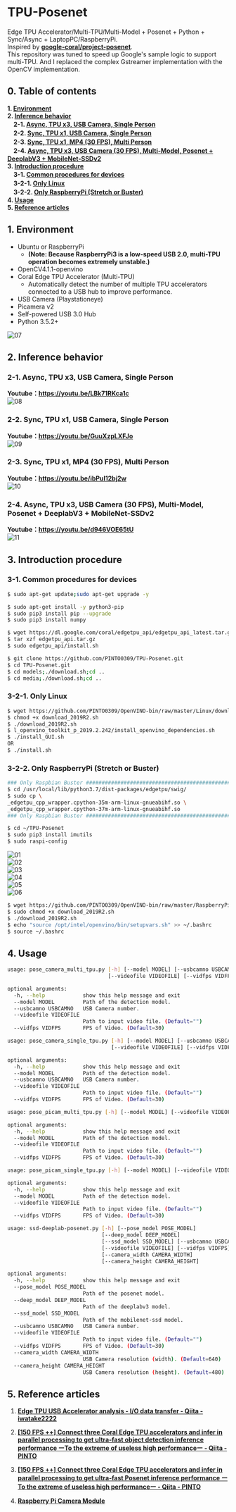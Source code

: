 # TPU-Posenet
Edge TPU Accelerator/Multi-TPU/Multi-Model + Posenet + Python + Sync/Async + LaptopPC/RaspberryPi.  
Inspired by **[google-coral/project-posenet](https://github.com/google-coral/project-posenet)**.  
This repository was tuned to speed up Google's sample logic to support multi-TPU. And I replaced the complex Gstreamer implementation with the OpenCV implementation.  

## 0. Table of contents
**1. [Environment](#1-environment)**  
**2. [Inference behavior](#2-inference-behavior)**  
　**2-1. [Async, TPU x3, USB Camera, Single Person](#2-1-async-tpu-x3-usb-camera-single-person)**  
　**2-2. [Sync, TPU x1, USB Camera, Single Person](#2-2-sync-tpu-x1-usb-camera-single-person)**  
　**2-3. [Sync, TPU x1, MP4 (30 FPS), Multi Person](#2-3-sync-tpu-x1-mp4-30-fps-multi-person)**  
　**2-4. [Async, TPU x3, USB Camera (30 FPS), Multi-Model, Posenet + DeeplabV3 + MobileNet-SSDv2](#2-4-async-tpu-x3-usb-camera-30-fps-multi-model-posenet--deeplabv3--mobilenet-ssdv2)**  
**3. [Introduction procedure](#3-introduction-procedure)**  
　**3-1. [Common procedures for devices](#3-1-common-procedures-for-devices)**  
　**3-2-1. [Only Linux](#3-2-1-only-linux)**  
　**3-2-2. [Only RaspberryPi (Stretch or Buster)](#3-2-2-only-raspberrypi-stretch-or-buster)**  
**4. [Usage](#4-usage)**  
**5. [Reference articles](#5-reference-articles)**  

## 1. Environment

- Ubuntu or RaspberryPi
    - **(Note: Because RaspberryPi3 is a low-speed USB 2.0, multi-TPU operation becomes extremely unstable.)**
- OpenCV4.1.1-openvino
- Coral Edge TPU Accelerator (Multi-TPU)
    - Automatically detect the number of multiple TPU accelerators connected to a USB hub to improve performance.
- USB Camera (Playstationeye)
- Picamera v2
- Self-powered USB 3.0 Hub
- Python 3.5.2+

![07](media/07.jpeg)

## 2. Inference behavior
### 2-1. Async, TPU x3, USB Camera, Single Person
**Youtube：https://youtu.be/LBk71RKca1c**  
![08](media/08.gif)  
  
### 2-2. Sync, TPU x1, USB Camera, Single Person
**Youtube：https://youtu.be/GuuXzpLXFJo**  
![09](media/09.gif)  
  
### 2-3. Sync, TPU x1, MP4 (30 FPS), Multi Person
**Youtube：https://youtu.be/ibPuI12bj2w**  
![10](media/10.gif)  
  
### 2-4. Async, TPU x3, USB Camera (30 FPS), Multi-Model, Posenet + DeeplabV3 + MobileNet-SSDv2
**Youtube：https://youtu.be/d946VOE65tU**  
![11](media/11.gif)  

## 3. Introduction procedure
### 3-1. Common procedures for devices
```bash
$ sudo apt-get update;sudo apt-get upgrade -y

$ sudo apt-get install -y python3-pip
$ sudo pip3 install pip --upgrade
$ sudo pip3 install numpy

$ wget https://dl.google.com/coral/edgetpu_api/edgetpu_api_latest.tar.gz -O edgetpu_api.tar.gz --trust-server-names
$ tar xzf edgetpu_api.tar.gz
$ sudo edgetpu_api/install.sh

$ git clone https://github.com/PINTO0309/TPU-Posenet.git
$ cd TPU-Posenet.git
$ cd models;./download.sh;cd ..
$ cd media;./download.sh;cd ..
```
### 3-2-1. Only Linux
```bash
$ wget https://github.com/PINTO0309/OpenVINO-bin/raw/master/Linux/download_2019R2.sh
$ chmod +x download_2019R2.sh
$ ./download_2019R2.sh
$ l_openvino_toolkit_p_2019.2.242/install_openvino_dependencies.sh
$ ./install_GUI.sh
OR
$ ./install.sh
```
### 3-2-2. Only RaspberryPi (Stretch or Buster)
```bash
### Only Raspbian Buster ############################################################
$ cd /usr/local/lib/python3.7/dist-packages/edgetpu/swig/
$ sudo cp \
_edgetpu_cpp_wrapper.cpython-35m-arm-linux-gnueabihf.so \
_edgetpu_cpp_wrapper.cpython-37m-arm-linux-gnueabihf.so
### Only Raspbian Buster ############################################################

$ cd ~/TPU-Posenet
$ sudo pip3 install imutils
$ sudo raspi-config
```
![01](media/01.png)  
![02](media/02.png)  
![03](media/03.png)  
![04](media/04.png)  
![05](media/05.png)  
![06](media/06.png)  
```bash
$ wget https://github.com/PINTO0309/OpenVINO-bin/raw/master/RaspberryPi/download_2019R2.sh
$ sudo chmod +x download_2019R2.sh
$ ./download_2019R2.sh
$ echo "source /opt/intel/openvino/bin/setupvars.sh" >> ~/.bashrc
$ source ~/.bashrc
```
## 4. Usage
```bash
usage: pose_camera_multi_tpu.py [-h] [--model MODEL] [--usbcamno USBCAMNO]
                                [--videofile VIDEOFILE] [--vidfps VIDFPS]

optional arguments:
  -h, --help            show this help message and exit
  --model MODEL         Path of the detection model.
  --usbcamno USBCAMNO   USB Camera number.
  --videofile VIDEOFILE
                        Path to input video file. (Default="")
  --vidfps VIDFPS       FPS of Video. (Default=30)
```
```bash
usage: pose_camera_single_tpu.py [-h] [--model MODEL] [--usbcamno USBCAMNO]
                                 [--videofile VIDEOFILE] [--vidfps VIDFPS]

optional arguments:
  -h, --help            show this help message and exit
  --model MODEL         Path of the detection model.
  --usbcamno USBCAMNO   USB Camera number.
  --videofile VIDEOFILE
                        Path to input video file. (Default="")
  --vidfps VIDFPS       FPS of Video. (Default=30)
```
```bash
usage: pose_picam_multi_tpu.py [-h] [--model MODEL] [--videofile VIDEOFILE] [--vidfps VIDFPS]

optional arguments:
  -h, --help            show this help message and exit
  --model MODEL         Path of the detection model.
  --videofile VIDEOFILE
                        Path to input video file. (Default="")
  --vidfps VIDFPS       FPS of Video. (Default=30)
```
```bash
usage: pose_picam_single_tpu.py [-h] [--model MODEL] [--videofile VIDEOFILE] [--vidfps VIDFPS]

optional arguments:
  -h, --help            show this help message and exit
  --model MODEL         Path of the detection model.
  --videofile VIDEOFILE
                        Path to input video file. (Default="")
  --vidfps VIDFPS       FPS of Video. (Default=30)
```
```bash
usage: ssd-deeplab-posenet.py [-h] [--pose_model POSE_MODEL]
                              [--deep_model DEEP_MODEL]
                              [--ssd_model SSD_MODEL] [--usbcamno USBCAMNO]
                              [--videofile VIDEOFILE] [--vidfps VIDFPS]
                              [--camera_width CAMERA_WIDTH]
                              [--camera_height CAMERA_HEIGHT]

optional arguments:
  -h, --help            show this help message and exit
  --pose_model POSE_MODEL
                        Path of the posenet model.
  --deep_model DEEP_MODEL
                        Path of the deeplabv3 model.
  --ssd_model SSD_MODEL
                        Path of the mobilenet-ssd model.
  --usbcamno USBCAMNO   USB Camera number.
  --videofile VIDEOFILE
                        Path to input video file. (Default="")
  --vidfps VIDFPS       FPS of Video. (Default=30)
  --camera_width CAMERA_WIDTH
                        USB Camera resolution (width). (Default=640)
  --camera_height CAMERA_HEIGHT
                        USB Camera resolution (height). (Default=480)
```
## 5. Reference articles
1. **[Edge TPU USB Accelerator analysis - I/O data transfer - Qiita - iwatake2222](https://qiita.com/iwatake2222/items/922f02893355b30dab2e)**  

2. **[[150 FPS ++] Connect three Coral Edge TPU accelerators and infer in parallel processing to get ultra-fast object detection inference performance ーTo the extreme of useless high performanceー - Qiita - PINTO](https://qiita.com/PINTO/items/63b6f01eb22a5ab97901#%EF%BC%91introduction-1)**  

3. **[[150 FPS ++] Connect three Coral Edge TPU accelerators and infer in parallel processing to get ultra-fast Posenet inference performance ーTo the extreme of useless high performanceー - Qiita - PINTO](https://qiita.com/PINTO/items/e969fa7601d0868e451f)**  

4. **[Raspberry Pi Camera Module](https://www.raspberrypi.org/documentation/raspbian/applications/camera.md)**  
